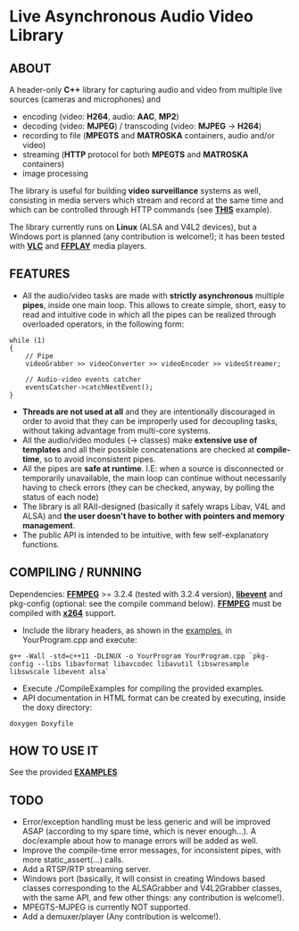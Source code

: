 # Live Asynchronous Audio Video Library

## ABOUT

A header-only **C++** library for capturing audio and video from multiple live sources (cameras and microphones) and

* encoding (video: **H264**, audio: **AAC**, **MP2**)
* decoding (video: **MJPEG**) / transcoding (video: **MJPEG** -> **H264**)
* recording to file (**MPEGTS** and **MATROSKA** containers, audio and/or video)
* streaming (**HTTP** protocol for both **MPEGTS** and **MATROSKA** containers)
* image processing

The library is useful for building **video surveillance** systems as well, consisting in media servers which stream and record at the same time and which can be controlled through HTTP commands (see **[THIS](https://github.com/paolo-pr/laav/blob/master/examples/VideoExample_2.cpp)** example).

The library currently runs on **Linux** (ALSA and V4L2 devices), but a Windows port is planned (any contribution is welcome!);
it has been tested with **[VLC](http://www.videolan.org/)** and **[FFPLAY](https://ffmpeg.org/)** media players.

## FEATURES

* All the audio/video tasks are made with **strictly asynchronous** multiple **pipes**, inside one main loop. This allows to create simple, short, easy to read and intuitive code in which all the pipes can be realized through overloaded operators, in the following form:

```
while (1)
{
    // Pipe
    videoGrabber >> videoConverter >> videoEncoder >> videoStreamer;
    
    // Audio-video events catcher
    eventsCatcher->catchNextEvent();
}
```

* **Threads are not used at all** and they are intentionally discouraged in order to avoid that they can be improperly used for decoupling tasks, without taking advantage from multi-core systems.
* All the audio/video modules (-> classes) make **extensive use of templates** and all their possible concatenations are checked at **compile-time**, so to avoid inconsistent pipes.
* All the pipes are **safe at runtime**. I.E: when a source is disconnected or temporarily unavailable, the main loop can continue without necessarily having to check errors (they can be checked, anyway, by polling the status of each node)
* The library is all RAII-designed (basically it safely wraps Libav, V4L and ALSA) and **the user doesn't have to bother with pointers and memory management**.
* The public API is intended to be intuitive, with few self-explanatory functions.

## COMPILING / RUNNING

Dependencies: **[FFMPEG](https://ffmpeg.org/)** >= 3.2.4 (tested with 3.2.4 version), **[libevent](http://libevent.org/)** and pkg-config (optional: see the compile command below).
**[FFMPEG](https://ffmpeg.org/)** must be compiled with **[x264](http://www.videolan.org/developers/x264.html)** support.

* Include the library headers, as shown in the [examples](https://github.com/paolo-pr/laav/tree/master/examples), in YourProgram.cpp and execute:
```
g++ -Wall -std=c++11 -DLINUX -o YourProgram YourProgram.cpp `pkg-config --libs libavformat libavcodec libavutil libswresample libswscale libevent alsa`
```
* Execute ./CompileExamples for compiling the provided examples.
* API documentation in HTML format can be created by executing, inside the doxy directory:
```
doxygen Doxyfile
```

## HOW TO USE IT

See the provided **[EXAMPLES](https://github.com/paolo-pr/laav/tree/master/examples)**

## TODO

* Error/exception handling must be less generic and will be improved ASAP (according to my spare time, which is never enough...). A doc/example about how to manage errors will be added as well.
* Improve the compile-time error messages, for inconsistent pipes, with more static_assert(...) calls.
* Add a RTSP/RTP streaming server.
* Windows port (basically, it will consist in creating Windows based classes corresponding to the ALSAGrabber and V4L2Grabber classes, with the same API, and few other things: any contribution is welcome!).
* MPEGTS-MJPEG is currently NOT supported.
* Add a demuxer/player (Any contribution is welcome!).
